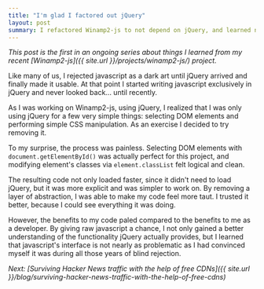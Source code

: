 ```yaml
---
title: "I'm glad I factored out jQuery"
layout: post
summary: I refactored Winamp2-js to not depend on jQuery, and learned native JavaScript is not so bad.
---
```


*This post is the first in an ongoing series about things I learned from my
recent [Winamp2-js]({{ site.url }}/projects/winamp2-js/) project.*

Like many of us, I rejected javascript as a dark art until jQuery arrived and
finally made it usable. At that point I started writing javascript exclusively
in jQuery and never looked back... until recently.

As I was working on Winamp2-js, using jQuery, I realized that I was only using
jQuery for a few very simple things: selecting DOM elements and performing
simple CSS manipulation. As an exercise I decided to try removing it.

To my surprise, the process was painless. Selecting DOM elements with
`document.getElementById()` was actually perfect for this project, and
modifying element's classes via `element.classList` felt logical and clean.

The resulting code not only loaded faster, since it didn't need to load jQuery,
but it was more explicit and was simpler to work on. By removing a layer of
abstraction, I was able to make my code feel more taut. I trusted it better,
because I could see everything it was doing.

However, the benefits to my code paled compared to the benefits to me as a
developer. By giving raw javascript a chance, I not only gained a better
understanding of the functionality jQuery actually provides, but I learned that
javascript's interface is not nearly as problematic as I had convinced myself
it was during all those years of blind rejection.

*Next: [Surviving Hacker News traffic with the help of free CDNs]({{ site.url }}/blog/surviving-hacker-news-traffic-with-the-help-of-free-cdns)*
